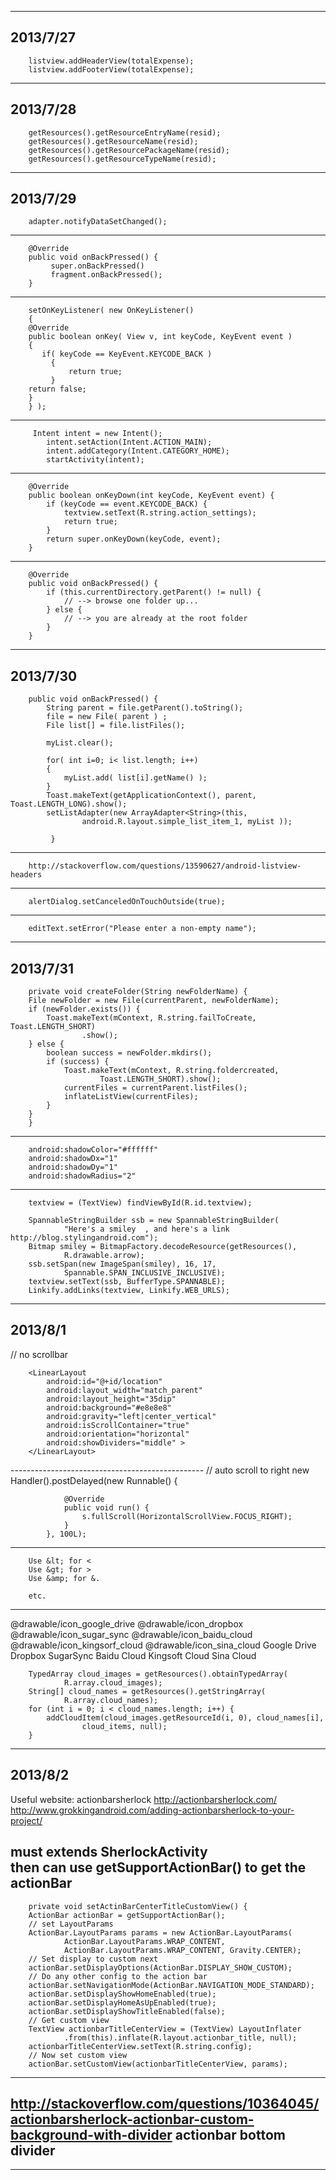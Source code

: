 ------------------------------------------------
2013/7/27
------------------------------------------------
        listview.addHeaderView(totalExpense);    
        listview.addFooterView(totalExpense);   
------------------------------------------------
2013/7/28
------------------------------------------------
        getResources().getResourceEntryName(resid);    
        getResources().getResourceName(resid);    
        getResources().getResourcePackageName(resid);    
        getResources().getResourceTypeName(resid);  
------------------------------------------------
2013/7/29
------------------------------------------------
        adapter.notifyDataSetChanged();             
------------------------------------------------
        @Override
        public void onBackPressed() {
             super.onBackPressed()
             fragment.onBackPressed();
        }
--------------------------------------------------
        setOnKeyListener( new OnKeyListener()
        {
        @Override
        public boolean onKey( View v, int keyCode, KeyEvent event )
        {
           if( keyCode == KeyEvent.KEYCODE_BACK )
             {
                 return true;
             }
        return false;
        }
        } );
------------------------------------------------
         Intent intent = new Intent();
			intent.setAction(Intent.ACTION_MAIN);
			intent.addCategory(Intent.CATEGORY_HOME);
			startActivity(intent);
------------------------------------------------
		@Override
		public boolean onKeyDown(int keyCode, KeyEvent event) {
			if (keyCode == event.KEYCODE_BACK) {
				textview.setText(R.string.action_settings);
				return true;
			}
			return super.onKeyDown(keyCode, event);
		}
------------------------------------------------
		@Override
		public void onBackPressed() {
    		if (this.currentDirectory.getParent() != null) {
        		// --> browse one folder up...
    		} else {
        		// --> you are already at the root folder
    		}
		}
------------------------------------------------
2013/7/30
------------------------------------------------
		public void onBackPressed() {
            String parent = file.getParent().toString();
            file = new File( parent ) ;         
            File list[] = file.listFiles();

            myList.clear();

            for( int i=0; i< list.length; i++)
            {
                myList.add( list[i].getName() );
            }
            Toast.makeText(getApplicationContext(), parent,          Toast.LENGTH_LONG).show(); 
            setListAdapter(new ArrayAdapter<String>(this,
                    android.R.layout.simple_list_item_1, myList ));
												
             }
------------------------------------------------
		http://stackoverflow.com/questions/13590627/android-listview-headers
------------------------------------------------
		alertDialog.setCanceledOnTouchOutside(true);
------------------------------------------------
		editText.setError("Please enter a non-empty name");
------------------------------------------------
2013/7/31
------------------------------------------------
		private void createFolder(String newFolderName) {
		File newFolder = new File(currentParent, newFolderName);
		if (newFolder.exists()) {
			Toast.makeText(mContext, R.string.failToCreate, Toast.LENGTH_SHORT)
					.show();
		} else {
			boolean success = newFolder.mkdirs();
			if (success) {
				Toast.makeText(mContext, R.string.foldercreated,
						Toast.LENGTH_SHORT).show();
				currentFiles = currentParent.listFiles();
				inflateListView(currentFiles);
			}
		}
		}
------------------------------------------------
		android:shadowColor="#ffffff"
        android:shadowDx="1"
        android:shadowDy="1"
        android:shadowRadius="2"
------------------------------------------------
		textview = (TextView) findViewById(R.id.textview);

		SpannableStringBuilder ssb = new SpannableStringBuilder(
				"Here's a smiley  , and here's a link http://blog.stylingandroid.com");
		Bitmap smiley = BitmapFactory.decodeResource(getResources(),
				R.drawable.arrow);
		ssb.setSpan(new ImageSpan(smiley), 16, 17,
				Spannable.SPAN_INCLUSIVE_INCLUSIVE);
		textview.setText(ssb, BufferType.SPANNABLE);
		Linkify.addLinks(textview, Linkify.WEB_URLS);
------------------------------------------------
2013/8/1
------------------------------------------------
<HorizontalScrollView
        android:id="@+id/locationScroll"
        android:layout_width="match_parent"
        android:layout_height="35dip"
        android:scrollbars="none" >    // no scrollbar

        <LinearLayout
            android:id="@+id/location"
            android:layout_width="match_parent"
            android:layout_height="35dip"
            android:background="#e8e8e8"
            android:gravity="left|center_vertical"
            android:isScrollContainer="true"
            android:orientation="horizontal"
            android:showDividers="middle" >
        </LinearLayout>
</HorizontalScrollView>
------------------------------------------------
		// auto scroll to right
		new Handler().postDelayed(new Runnable() {

				@Override
				public void run() {
					s.fullScroll(HorizontalScrollView.FOCUS_RIGHT);
				}
			}, 100L);
------------------------------------------------

		Use &lt; for <
		Use &gt; for >
		Use &amp; for &.

		etc.


------------------------------------------------
<string-array name="cloud_images">
        <item>@drawable/icon_google_drive</item>
        <item>@drawable/icon_dropbox</item>
        <item>@drawable/icon_sugar_sync</item>
        <item>@drawable/icon_baidu_cloud</item>
        <item>@drawable/icon_kingsorf_cloud</item>
        <item>@drawable/icon_sina_cloud</item>
    </string-array>
    <string-array name="cloud_names">
        <item>Google Drive</item>
        <item>Dropbox</item>
        <item>SugarSync</item>
        <item>Baidu Cloud</item>
        <item>Kingsoft Cloud</item>
        <item>Sina Cloud</item>
    </string-array>

		TypedArray cloud_images = getResources().obtainTypedArray(
				R.array.cloud_images);
		String[] cloud_names = getResources().getStringArray(
				R.array.cloud_names);
		for (int i = 0; i < cloud_names.length; i++) {
			addCloudItem(cloud_images.getResourceId(i, 0), cloud_names[i],
					cloud_items, null);
		}
------------------------------------------------
2013/8/2
------------------------------------------------
Useful website:
actionbarsherlock  http://actionbarsherlock.com/    
http://www.grokkingandroid.com/adding-actionbarsherlock-to-your-project/    

must extends SherlockActivity     
then can use getSupportActionBar() to get the actionBar   
------------------------------------------------
		private void setActinBarCenterTitleCustomView() {
		ActionBar actionBar = getSupportActionBar();
		// set LayoutParams
		ActionBar.LayoutParams params = new ActionBar.LayoutParams(
				ActionBar.LayoutParams.WRAP_CONTENT,
				ActionBar.LayoutParams.WRAP_CONTENT, Gravity.CENTER);
		// Set display to custom next
		actionBar.setDisplayOptions(ActionBar.DISPLAY_SHOW_CUSTOM);
		// Do any other config to the action bar
		actionBar.setNavigationMode(ActionBar.NAVIGATION_MODE_STANDARD);
		actionBar.setDisplayShowHomeEnabled(true);
		actionBar.setDisplayHomeAsUpEnabled(true);
		actionBar.setDisplayShowTitleEnabled(false);
		// Get custom view
		TextView actionbarTitleCenterView = (TextView) LayoutInflater
				.from(this).inflate(R.layout.actionbar_title, null);
		actionbarTitleCenterView.setText(R.string.config);
		// Now set custom view
		actionBar.setCustomView(actionbarTitleCenterView, params);
------------------------------------------------
http://stackoverflow.com/questions/10364045/actionbarsherlock-actionbar-custom-background-with-divider
actionbar bottom divider
------------------------------------------------
------------------------------------------------

